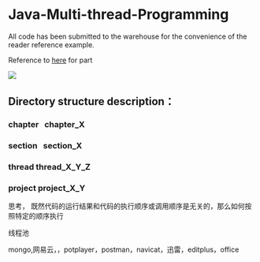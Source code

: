 # Java-Multi-thread-Programming

All code has been submitted to the warehouse for the convenience of the reader reference example. 

Reference to [here](https://github.com/loveincode/Java-Multi-thread-Programming) for part 

![](https://github.com/yzrds/Java-Multi-thread-Programming/blob/master/Java%E5%A4%9A%E7%BA%BF%E7%A8%8B%E7%BC%96%E7%A8%8B%E6%A0%B8%E5%BF%83%E6%8A%80%E6%9C%AF.jpg)





## Directory structure description：
### chapter    chapter_X    
### section    section_X    
### thread  thread_X_Y_Z 
### project  project_X_Y   


思考，
既然代码的运行结果和代码的执行顺序或调用顺序是无关的，那么如何按照特定的顺序执行

线程池

mongo,网易云，，potplayer，postman，navicat，迅雷，editplus，office